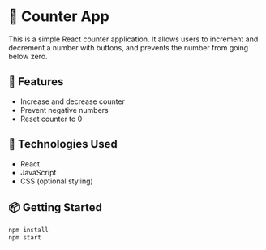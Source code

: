 # 🧮 Counter App

This is a simple React counter application. It allows users to increment and decrement a number with buttons, and prevents the number from going below zero.

## 📌 Features
- Increase and decrease counter
- Prevent negative numbers
- Reset counter to 0

## 🚀 Technologies Used
- React
- JavaScript
- CSS (optional styling)

## 📦 Getting Started

```bash
npm install
npm start